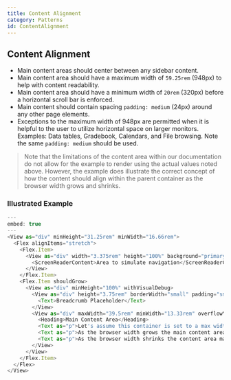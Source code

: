 ```yaml
---
title: Content Alignment
category: Patterns
id: ContentAlignment
---
```


## Content Alignment
* Main content areas should center between any sidebar content.
* Main content area should have a maximum width of `59.25rem` (948px) to help with content readability.
* Main content area should have a minimum width of `20rem` (320px) before a horizontal scroll bar is enforced.
* Main content should contain spacing `padding: medium` (24px) around any other page elements.
* Exceptions to the maximum width of 948px are permitted when it is helpful to the user to utilize horizontal space on larger monitors. Examples: Data tables, Gradebook, Calendars, and File browsing. Note the same `padding: medium` should be used.

> Note that the limitations of the content area within our documentation do not allow for the example to render using the actual values noted above. However, the example does illustrate the correct concept of how the content should align within the parent container as the browser width grows and shrinks.

### Illustrated Example

```javascript
---
embed: true
---
<View as="div" minHeight="31.25rem" minWidth="16.66rem">
  <Flex alignItems="stretch">
    <Flex.Item>
      <View as="div" width="3.375rem" height="100%" background="primary-inverse">
        <ScreenReaderContent>Area to simulate navigation</ScreenReaderContent>
      </View>
    </Flex.Item>
    <Flex.Item shouldGrow>
      <View as="div" minHeight="100%" withVisualDebug>
        <View as="div" height="3.75rem" borderWidth="small" padding="small">
          <Text>Breadcrumb Placeholder</Text>
        </View>
        <View as="div" maxWidth="39.5rem" minWidth="13.33rem" overflowY="auto" padding="medium" margin="0 auto" borderWidth="medium" borderColor="danger">
          <Heading>Main Content Area</Heading>
          <Text as="p">Let's assume this container is set to a max width specified above.</Text>
          <Text as="p">As the browser width grows the main content area centers within the allowed space, always maintaining the specified/initial padding.</Text>
          <Text as="p">As the browser width shrinks the content area maintains the specified padding and doesn't collapse below the min width set.</Text>
        </View>
      </View>
    </Flex.Item>
  </Flex>
</View>
```
